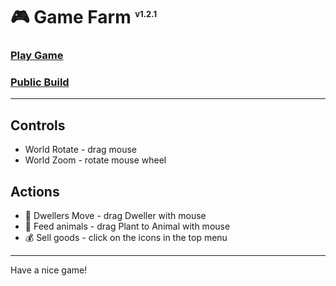 # 🎮 Game Farm <sup style="font-size: small">v1.2.1</sup>

### [Play Game](https://portfolio.umbrael.com/content/pets/GameFarm/)
### [Public Build](./public/)

---

## Controls
- World Rotate - drag mouse
- World Zoom - rotate mouse wheel

## Actions
+ 🐔 Dwellers Move - drag Dweller with mouse
+ 🌿 Feed animals - drag Plant to Animal with mouse
+ 💰 Sell goods - click on the icons in the top menu

---

Have a nice game!
